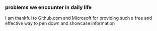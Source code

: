 ### problems we encounter in daily life

I am thankful to Github.com and Microsoft 
for providing such a free and effective way to pen down 
and showcase information

